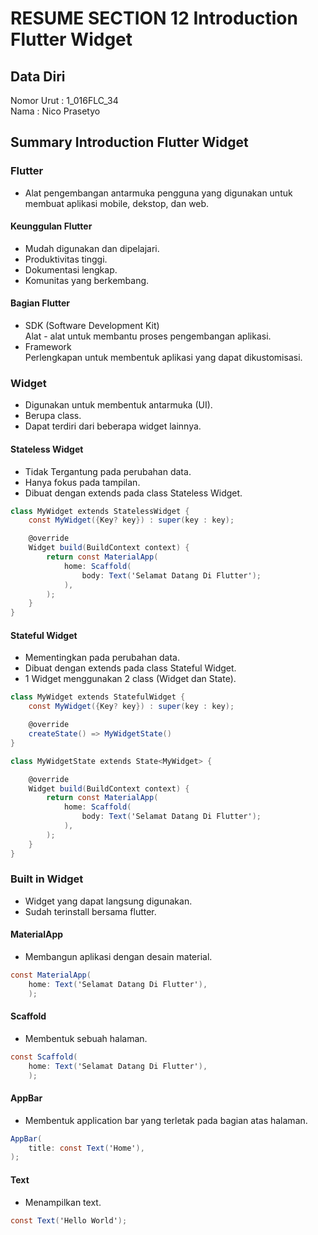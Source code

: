 # RESUME SECTION 12 Introduction Flutter Widget

## Data Diri
Nomor Urut  : 1_016FLC_34 <br>
Nama        : Nico Prasetyo

## Summary Introduction Flutter Widget

### Flutter
- Alat pengembangan antarmuka pengguna yang digunakan untuk membuat aplikasi mobile, dekstop, dan web.
#### Keunggulan Flutter 
- Mudah digunakan dan dipelajari.
- Produktivitas tinggi.
- Dokumentasi lengkap.
- Komunitas yang berkembang.
#### Bagian Flutter
- SDK (Software Development Kit) <br>
Alat - alat untuk membantu proses pengembangan aplikasi.
- Framework <br>
Perlengkapan untuk membentuk aplikasi yang dapat dikustomisasi. 

### Widget
- Digunakan untuk membentuk antarmuka (UI).
- Berupa class.
- Dapat terdiri dari beberapa widget lainnya.

#### Stateless Widget
- Tidak Tergantung pada perubahan data. 
- Hanya fokus pada tampilan.
- Dibuat dengan extends pada class Stateless Widget.

```cs
class MyWidget extends StatelessWidget {
    const MyWidget({Key? key}) : super(key : key);

    @override
    Widget build(BuildContext context) {
        return const MaterialApp(
            home: Scaffold(
                body: Text('Selamat Datang Di Flutter');
            ),
        );
    }
}
```

#### Stateful Widget
- Mementingkan pada perubahan data.
- Dibuat dengan extends pada class Stateful Widget.
- 1 Widget menggunakan 2 class (Widget dan State).

```cs
class MyWidget extends StatefulWidget {
    const MyWidget({Key? key}) : super(key : key);

    @override
    createState() => MyWidgetState()
}

class MyWidgetState extends State<MyWidget> {

    @override
    Widget build(BuildContext context) {
        return const MaterialApp(
            home: Scaffold(
                body: Text('Selamat Datang Di Flutter');
            ),
        );
    }
}
```

### Built in Widget
- Widget yang dapat langsung digunakan.
- Sudah terinstall bersama flutter.

#### MaterialApp
- Membangun aplikasi dengan desain material.
```cs
const MaterialApp(
    home: Text('Selamat Datang Di Flutter'),
    );  
```

#### Scaffold
- Membentuk sebuah halaman.
```cs
const Scaffold(
    home: Text('Selamat Datang Di Flutter'),
    );  
```

#### AppBar
- Membentuk application bar yang terletak pada bagian atas halaman.
```cs
AppBar(
    title: const Text('Home'), 
);
```

#### Text
- Menampilkan text.
```cs
const Text('Hello World'); 
```